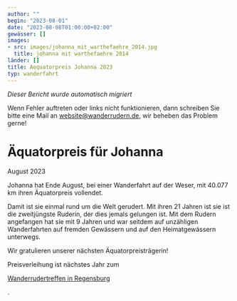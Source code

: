 ```yaml
---
author: ""
begin: "2023-08-01"
date: "2023-08-08T01:00:00+02:00"
gewässer: []
images:
- src: images/johanna_mit_warthefaehre_2014.jpg
  title: johanna mit warthefaehre 2014
länder: []
title: Aequatorpreis Johanna 2023
typ: wanderfahrt
---
```



*Dieser Bericht wurde automatisch migriert*

Wenn Fehler auftreten oder links nicht funktionieren, dann schreiben Sie bitte eine Mail an website@wanderrudern.de, wir beheben das Problem gerne!



# Äquatorpreis für Johanna


August 2023

Johanna hat Ende August, bei einer Wanderfahrt auf der Weser, mit 40.077 km ihren Äquatorpreis vollendet.

Damit ist sie einmal rund um die Welt gerudert. Mit ihren 21 Jahren ist sie ist die zweitjüngste Ruderin, der dies jemals gelungen ist. Mit dem Rudern angefangen hat sie mit 9 Jahren und war seitdem auf unzähligen Wanderfahrten auf fremden Gewässern und auf den Heimatgewässern unterwegs.

Wir gratulieren unserer nächsten Äquatorpreisträgerin!

Preisverleihung ist nächstes Jahr zum

[Wanderrudertreffen in Regensburg](/berichte/2023/wanderrudertreffen_2024_regens)

.